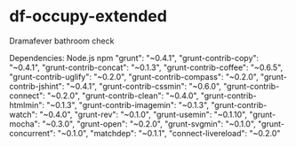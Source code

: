df-occupy-extended
==================

Dramafever bathroom check


Dependencies:
    Node.js
    npm
    "grunt": "~0.4.1",
    "grunt-contrib-copy": "~0.4.1",
    "grunt-contrib-concat": "~0.1.3",
    "grunt-contrib-coffee": "~0.6.5",
    "grunt-contrib-uglify": "~0.2.0",
    "grunt-contrib-compass": "~0.2.0",
    "grunt-contrib-jshint": "~0.4.1",
    "grunt-contrib-cssmin": "~0.6.0",
    "grunt-contrib-connect": "~0.2.0",
    "grunt-contrib-clean": "~0.4.0",
    "grunt-contrib-htmlmin": "~0.1.3",
    "grunt-contrib-imagemin": "~0.1.3",
    "grunt-contrib-watch": "~0.4.0",
    "grunt-rev": "~0.1.0",
    "grunt-usemin": "~0.1.10",
    "grunt-mocha": "~0.3.0",
    "grunt-open": "~0.2.0",
    "grunt-svgmin": "~0.1.0",
    "grunt-concurrent": "~0.1.0",
    "matchdep": "~0.1.1",
    "connect-livereload": "~0.2.0"
  
